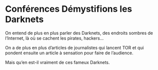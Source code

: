 Conférences Démystifions les Darknets
=======================================================

On entend de plus en plus parler des Darknets, des endroits sombres de l’Internet, là où se cachent les pirates, hackers... 

On a de plus en plus d’articles de journalistes qui lancent TOR et qui pondent ensuite un article à sensation pour faire de l’audience. 

Mais qu’en est-il vraiment de ces fameux Darknets.


